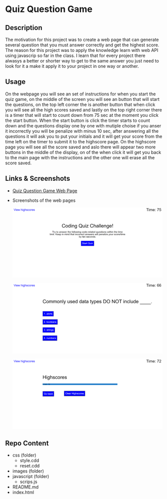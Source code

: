 # Quiz Question Game

## Description

The motivation for this project was to create a web page that can generate several question that you must answer correctly and get the highest score. The reason for this project was to apply the knowledge learn with web API using javascrip so far in the class. I learn that for every project there alwasys a better or shorter way to get to the same answer you just need to look for it a make it apply it to your project in one way or another. 

## Usage

On the webpage you will see an set of instructions for when you start the quiz game, on the middle of the screen you will see an button that will start the questions, on the top left corner the is another button that when click you will see all the high scores saved and lastly on the top right corner there is a timer that will start to count down from 75 sec at the moment you click the start button. When the start button is click the timer starts to count down and the questions display one by one with mutiple choise if you anser it incorrectly you will be penalize with minus 10 sec, after answering all the questions it will ask you to put your initials and it will get your score from the time left on the timer to submit it to the highscore page. On the highscore page you will see all the score saved and aslo there will appear two more buttons in the middle of the display, on of the when click it will get you back to the main page with the instructions and the other one will erase all the score saved.

## Links & Screenshots
 * [Quiz Question Game Web Page](https://arielo5.github.io/Quiz_Question_Game/)

 * Screenshots of the web pages

    ![Screenshot of the instructions web page](./assets/images/Quiz_Game_1.png)

    ![Screenshot of the questions web page](./assets/images/Quiz_Game_2.png)

    ![Screenshot of the highscore web page](./assets/images/Quiz_Game_3.png)

 ## Repo Content
* css (folder)
    * style.cdd
    * reset.cdd
* images (folder)
* javascript (folder)
    * scrips.js 
* README.md
* index.html

